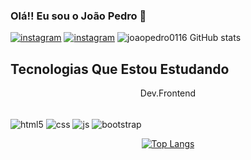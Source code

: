 ### Olá!! Eu sou o João Pedro 👋
[![instagram](https://img.shields.io/badge/Instagram-E4405F?style=for-the-badge&logo=instagram&logoColor=white)](https://instagram.com/oficial.pedr001?igshihd=MzNINGNkZWQ4Mg==)
[![instagram](https://img.shields.io/badge/LinkedIn-0077B5?style=for-the-badge&logo=linkedin&logoColor=white)](#)
![joaopedro0116 GitHub stats](https://github-readme-stats.vercel.app/api?username=joaopedro0116&show_icons=true&theme=dark)
<h2>Tecnologias Que Estou Estudando</h2>
<p align="center"> Dev.Frontend</p>
<div style="display: inline_block"></br>
 <img align="center" alt="html5" src="https://img.shields.io/badge/HTML5-E34F26?style=for-the-badge&logo=html5&logoColor=white">
  <img align="center" alt="css" src="https://img.shields.io/badge/CSS3-1572B6?style=for-the-badge&logo=css3&logoColor=white">
  <img align="center" alt="js" src="https://img.shields.io/badge/JavaScript-F7DF1E?style=for-the-badge&logo=javascript&logoColor=black">
   <img align="center" alt="bootstrap" src="https://img.shields.io/badge/Bootstrap-563D7C?style=for-the-badge&logo=bootstrap&logoColor=white">
</div>
<div align="center">

[![Top Langs](https://github-readme-stats.vercel.app/api/top-langs/?username=joaopedro0116&layout=compact)](https://github.com/joaopedro0116/github-readme-stats)

</div>
